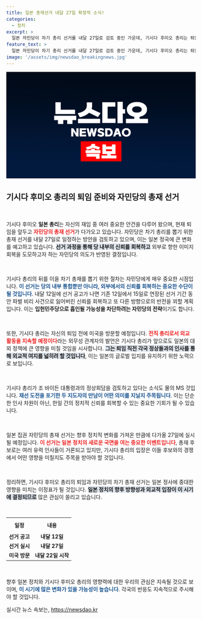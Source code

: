 ```yaml
---
title: 일본 총재선거 내달 27일 확정적 소식!
categories:
  - 정치
excerpt: >
  일본 자민당이 차기 총리 선거를 내달 27일로 검토 중인 가운데, 기시다 후미오 총리는 퇴임 전 미국 방문과 정상회담을 조율하고 있습니다. 과연 그가 남긴 외교적 유산은 무엇일까요? 클릭하여 자세한 내용을 확인하세요!
feature_text: >
  일본 자민당이 차기 총리 선거를 내달 27일로 검토 중인 가운데, 기시다 후미오 총리는 퇴임 전 미국 방문과 정상회담을 조율하고 있습니다. 과연 그가 남긴 외교적 유산은 무엇일까요? 클릭하여 자세한 내용을 확인하세요!
image: '/assets/img/newsdao_breakingnews.jpg'
---
```


<p><img src="/assets/img/newsdao_breakingnews.jpg" alt="koreaapp 속보" /></p>

<h2 data-ke-size="size26">기시다 후미오 총리의 퇴임 준비와 자민당의 총재 선거</h2>

<p data-ke-size="size16">&nbsp;</p>

<p>기시다 후미오 <b>일본 총리</b>는 자신의 재임 중 여러 중요한 안건을 다루어 왔으며, 현재 퇴임을 앞두고 <b><span style="color: #ee2323;">자민당의 총재 선거</span></b>가 다가오고 있습니다. 자민당은 차기 총리를 뽑기 위한 총재 선거를 내달 27일로 일정하는 방안을 검토하고 있으며, 이는 일본 정국에 큰 변화를 예고하고 있습니다. <b><span style="background-color: #21538527;">선거 과정을 통해 당 내부의 신뢰를 회복하고</span></b> 외부로 향한 이미지 회복을 도모하고자 하는 자민당의 의도가 반영된 결정입니다. </p>

<p data-ke-size="size16">&nbsp;</p>

<p>기시다 총리의 뒤를 이을 차기 총재를 뽑기 위한 절차는 자민당에게 매우 중요한 시점입니다. <b><span style="color: #1a5490;">이 선거는 당의 내부 통합뿐만 아니라, 외부에서의 신뢰를 회복하는 중요한 수단이 될 것입니다</span></b>. 내달 12일에 선거 공고가 나면 기존 12일에서 15일로 연장된 선거 기간 동안 파벌 비리 사건으로 잃어버린 신뢰를 회복하고 또 다른 방향으로의 반전을 꾀할 계획입니다. 이는 <b>입헌민주당으로 흡인될 가능성을 차단하려는 자민당의 전략</b>이기도 합니다.</p>

<p data-ke-size="size16">&nbsp;</p>

<p>또한, 기시다 총리는 자신의 퇴임 전에 미국을 방문할 예정입니다. <b><span style="color: #ee2323;">전직 총리로서 외교 활동을 지속할 예정이다</span></b>라는 외무성 관계자의 발언은 기시다 총리가 앞으로도 일본의 대외 정책에 큰 영향을 미칠 것임을 시사합니다. <b><span style="background-color: #21538527;">그는 퇴임 직전 각국 정상들과의 인사를 통해 외교적 여지를 넓히려 할 것입니다</span></b>, 이는 일본의 글로벌 입지를 유지하기 위한 노력으로 보입니다. </p>

<p data-ke-size="size16">&nbsp;</p>

<p>기시다 총리가 조 바이든 대통령과의 정상회담을 검토하고 있다는 소식도 물의 MS 것입니다. <b><span style="color: #1a5490;">재선 도전을 포기한 두 지도자의 만남이 어떤 의미를 지닐지 주목됩니다</span></b>. 이는 단순한 인사 차원이 아닌, 한일 간의 정치적 신뢰를 회복할 수 있는 중요한 기회가 될 수 있습니다. </p>

<p data-ke-size="size16">&nbsp;</p>

<p>일본 집권 자민당의 총재 선거는 향후 정치적 변화를 가져온 만큼에 다가올 27일에 실시될 예정입니다. <b><span style="color: #ee2323;">이 선거는 일본 정치의 새로운 국면을 여는 중요한 이벤트입니다</span></b>, 총재 후보로는 여러 유력 인사들이 거론되고 있지만, 기시다 총리의 입장은 이들 후보와의 경쟁에서 어떤 영향을 미칠지도 주목을 받아야 할 것입니다.</p>

<p data-ke-size="size16">&nbsp;</p>

<p>정리하면, 기시다 후미오 총리의 퇴임과 자민당의 차기 총재 선거는 일본 정사에 중대한 영향을 미치는 이정표가 될 것입니다. <b><span style="background-color: #21538527;">일본 정치의 향후 방향성과 외교적 입장이 이 시기에 결정되므로</span></b> 많은 관심이 쏠리고 있습니다. </p>

<p data-ke-size="size16">&nbsp;</p>

<table style="width: 100%; border-collapse: collapse;">
    <tr>
        <th style="text-align: center; height: 30px;"><b>일정</b></th>
        <th style="text-align: center; height: 30px;"><b>내용</b></th>
    </tr>
    <tr>
        <td style="text-align: center; height: 17px;"><b>선거 공고</b></td>
        <td style="text-align: center; height: 17px;"><b>내달 12일</b></td>
    </tr>
    <tr>
        <td style="text-align: center; height: 17px;"><b>선거 실시</b></td>
        <td style="text-align: center; height: 17px;"><b>내달 27일</b></td>
    </tr>
    <tr>
        <td style="text-align: center; height: 17px;"><b>미국 방문</b></td>
        <td style="text-align: center; height: 17px;"><b>내달 22일 시작</b></td>
    </tr>
</table>

<p data-ke-size="size16">&nbsp;</p>

<p>향후 일본 정치와 기시다 후미오 총리의 영향력에 대한 우리의 관심은 지속될 것으로 보이며, <b><span style="color: #1a5490;">이 시기에 많은 변화가 있을 가능성이 높습니다</span></b>. 각국의 반응도 지속적으로 주시해야 할 것입니다.</p>
실시간 뉴스 속보는, <a href="https://newsdao.kr" rel="dofollow">https://newsdao.kr</a>


